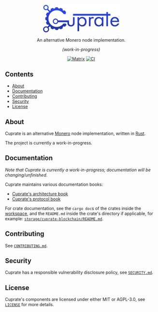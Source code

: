 <div align="center">
	<img src="misc/logo/wordmark/CuprateWordmark.svg" width="50%"/>

An alternative Monero node implementation.

_(work-in-progress)_

[![Matrix](https://img.shields.io/badge/Matrix-Cuprate-white?logo=matrix&labelColor=grey&logoColor=white)](https://matrix.to/#/#cuprate:monero.social) [![CI](https://github.com/Cuprate/cuprate/actions/workflows/ci.yml/badge.svg)](https://github.com/Cuprate/cuprate/actions/workflows/ci.yml)

</div>

## Contents
- [About](#about)
- [Documentation](#documentation)
- [Contributing](#contributing)
- [Security](#security)
- [License](#license)

<!--
TODO: add these sections someday.

- [Status](#status) // when we're near v1.0.0
- [Getting help](#getting-help) // issue tracker, user book, matrix channels, etc
- [Build](#build)
	- [Windows](#windows)
	- [macOS](#macOS)
	- [Linux](#Linux)

-->

## About
Cuprate is an alternative [Monero](https://getmonero.org) node implementation, written in [Rust](http://rust-lang.org).

The project is currently a work-in-progress.

## Documentation
_Note that Cuprate is currently a work-in-progress; documentation will be changing/unfinished._

Cuprate maintains various documentation books:
- [Cuprate's architecture book](https://github.com/Cuprate/architecture-book)
- [Cuprate's protocol book](https://github.com/Cuprate/monero-book)

For crate documentation, see the `cargo doc`s of the crates inside the [workspace](Cargo.toml), and the `README.md` inside the crate's directory if applicable, for example: [`storage/cuprate-blockchain/README.md`](storage/cuprate-blockchain/README.md).

## Contributing
See [`CONTRIBUTING.md`](CONTRIBUTING.md).

## Security
Cuprate has a responsible vulnerability disclosure policy, see [`SECURITY.md`](SECURITY.md).

## License
Cuprate's components are licensed under either MIT or AGPL-3.0, see [`LICENSE`](LICENSE) for more details.